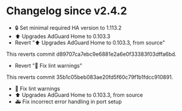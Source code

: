 # Changelog since v2.4.2
- 🔒 Set minimal required HA version to 1.113.2 
- ⬆ Upgrades AdGuard Home to 0.103.3 
- Revert "⬆ Upgrades AdGuard Home to 0.103.3, from source"

This reverts commit d89707ca7ebc9e6881e2a6e0f33383f03dffa6bd. 
- Revert "👕 Fix lint warnings"

This reverts commit 35b1c05beb083ae20fd5f60c79f1b1fdcc910891. 
- 👕 Fix lint warnings 
- ⬆ Upgrades AdGuard Home to 0.103.3, from source 
- 🚑 Fix incorrect error handling in port setup 
